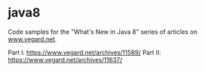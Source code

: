 # java8
Code samples for the "What's New in Java 8" series of articles on www.vegard.net.

Part I:  https://www.vegard.net/archives/11589/
Part II: https://www.vegard.net/archives/11637/
